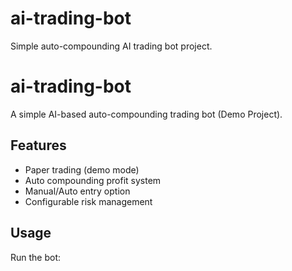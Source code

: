 # ai-trading-bot
Simple auto-compounding AI trading bot project.
# ai-trading-bot  
A simple AI-based auto-compounding trading bot (Demo Project).  

## Features
- Paper trading (demo mode)
- Auto compounding profit system
- Manual/Auto entry option
- Configurable risk management  

## Usage
Run the bot:
